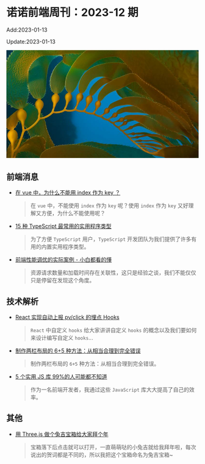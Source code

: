<!--
 * @Description: weekly-01
 * @Author: zoeblow
 * @Email: wangfuyuan@nnuo.com
 * @Date: 2023-01-00 17:20:35
 * @LastEditors: wangfuyuan
 * @LastEditTime: 2023-01-13 13:35:15
 * @FilePath: \nuofe-weekly1\2023\weekly-02.md
 -->

# 诺诺前端周刊：2023-12 期

Add:2023-01-13

Update:2023-01-13

![202302](../images/2023/202302.jpg)

## 前端消息

- [在 vue 中，为什么不能用 index 作为 key ？](https://juejin.cn/post/7147174440025980935)

  > 在 `vue` 中，不能使用 `index` 作为 `key` 呢？使用 `index` 作为 `key` 又好理解又方便，为什么不能使用呢？

- [15 种 TypeScript 最常用的实用程序类型](https://mp.weixin.qq.com/s/K9GWJdAUMKQF9N3wKlw6mg)

  > 为了方便 `TypeScript` 用户，`TypeScript` 开发团队为我们提供了许多有用的内置实用程序类型。

- [前端性能调优的实际案例 - 小白都看的懂](https://juejin.cn/post/7163630871491117087)

  > 资源请求数量和加载时间存在关联性，这只是经验之谈，我们不能仅仅只是停留在发现这个角度。

## 技术解析

- [React 实现自动上报 pv/click 的埋点 Hooks](https://mp.weixin.qq.com/s/ySNX1S1aw16kDZXTS6udwg)

  > `React` 中自定义 `hooks` 给大家讲讲自定义 `hooks` 的概念以及我们要如何来设计编写自定义 `hooks`...

- [制作两栏布局的 6+5 种方法：从相当合理到完全错误](https://mp.weixin.qq.com/s/-8K_dNrgJqMIgJ4Lt9rKig)

  > 制作两栏布局的 `6+5` 种方法：从相当合理到完全错误。

- [5 个实用 JS 库 99%的人可能都不知道](https://mp.weixin.qq.com/s/ZFZeFZuIa-4xJvRtHXpCIg)

  > 作为一名前端开发者，我通过这些 `JavaScript` 库大大提高了自己的效率。

## 其他

- [用 Three.js 做个兔吉宝箱给大家拜个年](https://mp.weixin.qq.com/s/wl1zcbzem6q23ZThPfHTJg)

  > 宝箱落下后点击就可以打开，一直萌萌哒的小兔吉就给我拜年啦，每次说出的贺词都是不同的，所以我把这个宝箱命名为兔吉宝箱~

